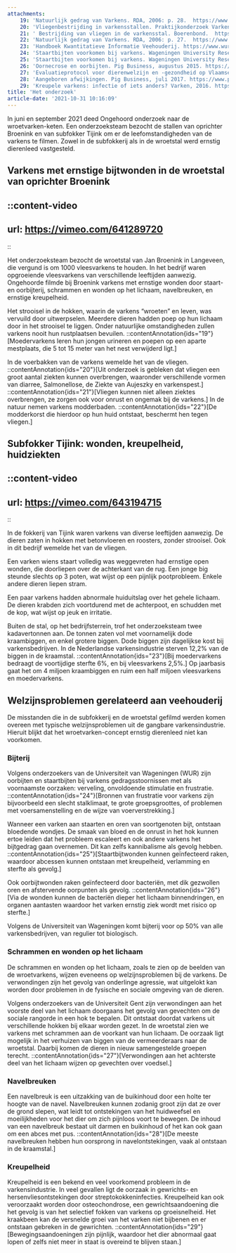 ```yaml
---
attachments:
    19: 'Natuurlijk gedrag van Varkens. RDA, 2006: p. 28.  https://www.rda.nl/publicaties/zienswijzen/2006/08/21/rda-zienswijze-natuurlijk-gedrag-van-varkens  '
    20: 'Vliegenbestrijding in varkensstallen. Praktijkonderzoek Varkenshouderij. IKC, 1998. https://edepot.wur.nl/38302#:~:text=Uit%20literatuuronderzoek%20is%20geble%2D%20ken,dagen%20tussen%20twee%20generaties%20vliegen'
    21: ' Bestrijding van vliegen in de varkensstal. Boerenbond.  https://www.boerenbond.be/actualiteit/bestrijden-van-vliegen-de-varkensstal'
    22: 'Natuurlijk gedrag van Varkens. RDA, 2006: p. 27.  https://www.rda.nl/publicaties/zienswijzen/2006/08/21/rda-zienswijze-natuurlijk-gedrag-van-varkens'
    23: 'Handboek Kwantitatieve Informatie Veehouderij. https://www.wur.nl/nl/product/Handboek-Kwantitatieve-Informatie-Veehouderij-KWIN.htm'
    24: 'Staartbijten voorkomen bij varkens. Wageningen University Research. https://www.wur.nl/nl/show/Staartbijten-voorkomen-bij-varkens.htm?fbclid=IwAR3JvWyPSh6UzeBtXHUsCxVgo-3LeIGkKBCBgHROQXKPodrr1wvP0ZxYJpQ'
    25: 'Staartbijten voorkomen bij varkens. Wageningen University Research. https://www.wur.nl/nl/show/Staartbijten-voorkomen-bij-varkens.htm?fbclid=IwAR3JvWyPSh6UzeBtXHUsCxVgo-3LeIGkKBCBgHROQXKPodrr1wvP0ZxYJpQ'
    26: 'Oornecrose en oorbijten. Pig Business, augustus 2015. https://www.pigbusiness.nl/artikel/20475-online-dierenarts-oornecrose-en-oorbijten/?fbclid=IwAR1WguCu3ti2i0yIrdvmQ12rub4G5RYgrWNUNs1pWFm6eBoILoboATCiJh8'
    27: 'Evaluatieprotocol voor dierenwelzijn en -gezondheid op Vlaamse varkensbedrijven. Universiteit Gent, 2005: p. 20. https://www.researchgate.net/publication/293490893_Evaluatieprotocol_voor_dierenwelzijn_en_-gezondheid_op_Vlaamse_varkensbedrijven/link/5432a3c00cf225bddcc7c283/download '
    28: 'Aangeboren afwijkingen. Pig Business, juli 2017. https://www.pigbusiness.nl/artikel/32978-aangeboren-afwijkingen/'
    29: 'Kreupele varkens: infectie of iets anders? Varken, 2016. https://edepot.wur.nl/402860'
title: 'Het onderzoek'
article-date: '2021-10-31 10:16:09'
---
```


In juni en september 2021 deed Ongehoord onderzoek naar de wroetvarken-keten. Een onderzoeksteam bezocht de stallen van oprichter Broenink en van subfokker Tijink om er de leefomstandigheden van de varkens te filmen. Zowel in de subfokkerij als in de wroetstal werd ernstig dierenleed vastgesteld.

Varkens met ernstige bijtwonden in de wroetstal van oprichter Broenink
----------------------------------------------------------------------


::content-video
---
url: https://vimeo.com/641289720
---
::


Het onderzoeksteam bezocht de wroetstal van Jan Broenink in Langeveen, die vergund is om 1000 vleesvarkens te houden. In het bedrijf waren opgroeiende vleesvarkens van verschillende leeftijden aanwezig. Ongehoorde filmde bij Broenink varkens met ernstige wonden door staart- en oorbijterij, schrammen en wonden op het lichaam, navelbreuken, en ernstige kreupelheid.

Het strooisel in de hokken, waarin de varkens “wroeten” en leven, was vervuild door uitwerpselen. Meerdere dieren hadden poep op hun lichaam door in het strooisel te liggen. Onder natuurlijke omstandigheden zullen varkens nooit hun rustplaatsen bevuilen. ::contentAnnotation{ids="19"}[Moedervarkens leren hun jongen urineren en poepen op een aparte mestplaats, die 5 tot 15 meter van het nest verwijderd ligt.]

In de voerbakken van de varkens wemelde het van de vliegen. ::contentAnnotation{ids="20"}[Uit onderzoek is gebleken dat vliegen een groot aantal ziekten kunnen overbrengen, waaronder verschillende vormen van diarree, Salmonellose, de Ziekte van Aujeszky en varkenspest.] ::contentAnnotation{ids="21"}[Vliegen kunnen niet alleen ziektes overbrengen, ze zorgen ook voor onrust en ongemak bij de varkens.] In de natuur nemen varkens modderbaden. ::contentAnnotation{ids="22"}[De modderkorst die hierdoor op hun huid ontstaat, beschermt hen tegen vliegen.]

Subfokker Tijink: wonden, kreupelheid, huidziekten
--------------------------------------------------


::content-video
---
url: https://vimeo.com/643194715
---
::


In de fokkerij van Tijink waren varkens van diverse leeftijden aanwezig. De dieren zaten in hokken met betonvloeren en roosters, zonder strooisel. Ook in dit bedrijf wemelde het van de vliegen.

Een varken wiens staart volledig was weggevreten had ernstige open wonden, die doorliepen over de achterkant van de rug. Een jonge big steunde slechts op 3 poten, wat wijst op een pijnlijk pootprobleem. Enkele andere dieren liepen stram.

Een paar varkens hadden abnormale huiduitslag over het gehele lichaam. De dieren krabden zich voortdurend met de achterpoot, en schudden met de kop, wat wijst op jeuk en irritatie.

Buiten de stal, op het bedrijfsterrein, trof het onderzoeksteam twee kadavertonnen aan. De tonnen zaten vol met voornamelijk dode kraambiggen, en enkel grotere biggen. Dode biggen zijn dagelijkse kost bij varkensbedrijven. In de Nederlandse varkensindustrie sterven 12,2% van de biggen in de kraamstal. ::contentAnnotation{ids="23"}[Bij moedervarkens bedraagt de voortijdige sterfte 6%, en bij vleesvarkens 2,5%.] Op jaarbasis gaat het om 4 miljoen kraambiggen en ruim een half miljoen vleesvarkens en moedervarkens.

Welzijnsproblemen gerelateerd aan veehouderij
---------------------------------------------

De misstanden die in de subfokkerij en de wroetstal gefilmd werden komen overeen met typische welzijnsproblemen uit de gangbare varkensindustrie. Hieruit blijkt dat het wroetvarken-concept ernstig dierenleed niet kan voorkomen.

### Bijterij

Volgens onderzoekers van de Universiteit van Wageningen (WUR) zijn oorbijten en staartbijten bij varkens gedragsstoornissen met als voornaamste oorzaken: verveling, onvoldoende stimulatie en frustratie. ::contentAnnotation{ids="24"}[Bronnen van frustratie voor varkens zijn bijvoorbeeld een slecht stalklimaat, te grote groepsgroottes, of problemen met voersamenstelling en de wijze van voerverstrekking.]

Wanneer een varken aan staarten en oren van soortgenoten bijt, ontstaan bloedende wondjes. De smaak van bloed en de onrust in het hok kunnen ertoe leiden dat het probleem escaleert en ook andere varkens het bijtgedrag gaan overnemen. Dit kan zelfs kannibalisme als gevolg hebben. ::contentAnnotation{ids="25"}[Staartbijtwonden kunnen geïnfecteerd raken, waardoor abcessen kunnen ontstaan met kreupelheid, verlamming en sterfte als gevolg.]

Ook oorbijtwonden raken geïnfecteerd door bacteriën, met dik gezwollen oren en afstervende oorpunten als gevolg. ::contentAnnotation{ids="26"}[Via de wonden kunnen de bacteriën dieper het lichaam binnendringen, en organen aantasten waardoor het varken ernstig ziek wordt met risico op sterfte.]

Volgens de Universiteit van Wageningen komt bijterij voor op 50% van alle varkensbedrijven, van regulier tot biologisch.

### Schrammen en wonden op het lichaam

De schrammen en wonden op het lichaam, zoals te zien op de beelden van de wroetvarkens, wijzen eveneens op welzijnsproblemen bij de varkens. De verwondingen zijn het gevolg van onderlinge agressie, wat uitgelokt kan worden door problemen in de fysische en sociale omgeving van de dieren.

Volgens onderzoekers van de Universiteit Gent zijn verwondingen aan het voorste deel van het lichaam doorgaans het gevolg van gevechten om de sociale rangorde in een hok te bepalen. Dit ontstaat doordat varkens uit verschillende hokken bij elkaar worden gezet. In de wroetstal zien we varkens met schrammen aan de voorkant van hun lichaam. De oorzaak ligt mogelijk in het verhuizen van biggen van de vermeerderaars naar de wroetstal. Daarbij komen de dieren in nieuw samengestelde groepen terecht. ::contentAnnotation{ids="27"}[Verwondingen aan het achterste deel van het lichaam wijzen op gevechten over voedsel.]

### Navelbreuken

Een navelbreuk is een uitzakking van de buikinhoud door een holte ter hoogte van de navel. Navelbreuken kunnen zodanig groot zijn dat ze over de grond slepen, wat leidt tot ontstekingen van het huidweefsel en moeilijkheden voor het dier om zich pijnloos voort te bewegen. De inhoud van een navelbreuk bestaat uit darmen en buikinhoud of het kan ook gaan om een abces met pus. ::contentAnnotation{ids="28"}[De meeste navelbreuken hebben hun oorsprong in navelontstekingen, vaak al ontstaan in de kraamstal.]

### Kreupelheid

Kreupelheid is een bekend en veel voorkomend probleem in de varkensindustrie. In veel gevallen ligt de oorzaak in gewrichts- en hersenvliesontstekingen door streptokokkeninfecties. Kreupelheid kan ook veroorzaakt worden door osteochondrose, een gewrichtsaandoening die het gevolg is van het selectief fokken van varkens op groeisnelheid. Het kraakbeen kan de versnelde groei van het varken niet bijbenen en er ontstaan gebreken in de gewrichten. ::contentAnnotation{ids="29"}[Bewegingsaandoeningen zijn pijnlijk, waardoor het dier abnormaal gaat lopen of zelfs niet meer in staat is overeind te blijven staan.]